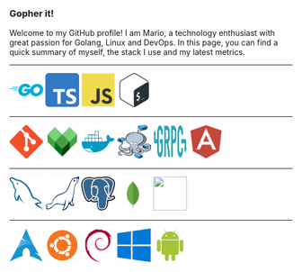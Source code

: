 ### Gopher it!

Welcome to my GitHub profile! I am Mario, a technology enthusiast with great passion for Golang, Linux and DevOps. In this page, you can find a quick summary of myself, the stack I use and my latest metrics.

___________________

<div>
<img display="block" width="60" height="60" src="https://github.com/zalgonoise/zalgonoise/blob/master/media/golang-icon.svg">
<img display="block" width="60" height="60" src="https://github.com/zalgonoise/zalgonoise/blob/master/media/typescript.svg">
<img display="block" width="60" height="60" src="https://github.com/zalgonoise/zalgonoise/blob/master/media/javascript.svg">
<img display="block" width="60" height="60" src="https://github.com/zalgonoise/zalgonoise/blob/master/media/bash.svg">
</div>


___________________


<div>
<img display="block" width="60" height="60" src="https://github.com/zalgonoise/zalgonoise/blob/master/media/git.svg">
<img display="block" width="60" height="60" src="https://github.com/zalgonoise/zalgonoise/blob/master/media/bazel.svg">
<img display="block" width="60" height="60" src="https://github.com/zalgonoise/zalgonoise/blob/master/media/docker.svg">
<img display="block" width="60" height="60" src="https://github.com/zalgonoise/zalgonoise/blob/master/media/docker-compose.png">
<img display="block" width="60" height="60" src="https://github.com/zalgonoise/zalgonoise/blob/master/media/grpc.svg">
<img display="block" width="60" height="60" src="https://github.com/zalgonoise/zalgonoise/blob/master/media/angular.svg">
</div>


___________________


<div>
<img display="block" width="60" height="60" src="https://github.com/zalgonoise/zalgonoise/blob/master/media/mysql.svg">
<img display="block" width="60" height="60" src="https://github.com/zalgonoise/zalgonoise/blob/master/media/mariadb.svg">
<img display="block" width="60" height="60" src="https://github.com/zalgonoise/zalgonoise/blob/master/media/postgresql.svg">
<img display="block" width="60" height="60" src="https://github.com/zalgonoise/zalgonoise/blob/master/media/mongodb.svg">
<img display="block" width="60" height="60" src="https://github.com/zalgonoise/zalgonoise/blob/master/media/sqlite.svg">
</div>


___________________


<div>
<img display="block" width="60" height="60" src="https://github.com/zalgonoise/zalgonoise/blob/master/media/iusearchbtw.svg">
<img display="block" width="60" height="60" src="https://github.com/zalgonoise/zalgonoise/blob/master/media/ubuntu.svg">
<img display="block" width="60" height="60" src="https://github.com/zalgonoise/zalgonoise/blob/master/media/debian.svg">
<img display="block" width="60" height="60" src="https://github.com/zalgonoise/zalgonoise/blob/master/media/windows.svg">
<img display="block" width="60" height="60" src="https://github.com/zalgonoise/zalgonoise/blob/master/media/android.svg">
</div>

